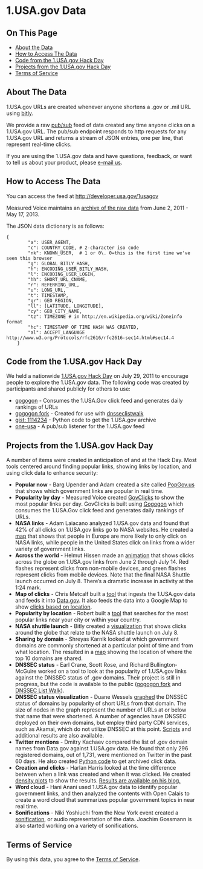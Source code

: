 # 1.USA.gov Data

## On This Page
* [About the Data](#about-the-data)
* [How to Access The Data](#how-to-access-the-data)
* [Code from the 1.USA.gov Hack Day](#code-from-the-1usagov-hack-day)
* [Projects from the 1.USA.gov Hack Day](#projects-from-the-1usagov-hack-day)
* [Terms of Service](#terms-of-service)

## About The Data
1.USA.gov URLs are created whenever anyone shortens a .gov or .mil URL using [bitly](http://bitly.com/).

We provide a raw [pub/sub](http://en.wikipedia.org/wiki/Publish/subscribe) feed of data created any time anyone clicks on a 1.USA.gov URL. The pub/sub endpoint responds to http requests for any 1.USA.gov URL and returns a stream of JSON entries, one per line, that represent real-time clicks.

If you are using the 1.USA.gov data and have questions, feedback, or want to tell us about your product, please [e-mail us](mailto:usagov-developers@gsa.gov).

## How to Access The Data
You can access the feed at http://developer.usa.gov/1usagov

Measured Voice maintains an [archive of the raw data](http://bitly.measuredvoice.com/bitly_archive/?C=M;O=D) from June 2, 2011 - May 17, 2013.

The JSON data dictionary is as follows:

    {
            "a": USER_AGENT, 
            "c": COUNTRY_CODE, # 2-character iso code
            "nk": KNOWN_USER,  # 1 or 0\. 0=this is the first time we've seen this browser
            "g": GLOBAL_BITLY_HASH, 
            "h": ENCODING_USER_BITLY_HASH,
            "l": ENCODING_USER_LOGIN,
            "hh": SHORT_URL_CNAME,
            "r": REFERRING_URL,
            "u": LONG_URL,
            "t": TIMESTAMP,
            "gr": GEO_REGION,
            "ll": [LATITUDE, LONGITUDE],
            "cy": GEO_CITY_NAME,
            "tz": TIMEZONE # in http://en.wikipedia.org/wiki/Zoneinfo format
            "hc": TIMESTAMP OF TIME HASH WAS CREATED, 
            "al": ACCEPT_LANGUAGE http://www.w3.org/Protocols/rfc2616/rfc2616-sec14.html#sec14.4 
        }

## Code from the 1.USA.gov Hack Day
We held a nationwide [1.USA.gov Hack Day](http://blog.usa.gov/post/7054661537/1-usa-gov-open-data-and-hack-day) on July 29, 2011 to encourage people to explore the 1.USA.gov data. The following code was created by participants and shared publicly for others to use:

*   [gogogon](https://github.com/measuredvoice/gogogon) - Consumes the 1.USA.Gov click feed and generates daily rankings of URLs
*   [gogogon fork](https://github.com/blackstonetech/gogogon) - Created for use with [dnsseclistwalk](https://github.com/blackstonetech/dnsseclistwalk)
*   [gist: 1114234](https://gist.github.com/1114234) - Python code to get the 1.USA.gov archive
*   [one-usa](http://github.com/chrismetcalf/one-usa) - A pub/sub listener for the 1.USA.gov feed

## Projects from the 1.USA.gov Hack Day
A number of items were created in anticipation of and at the Hack Day. Most tools centered around finding popular links, showing links by location, and using click data to enhance security:

*   **Popular now** - Barg Upender and Adam created a site called [PopGov.us](http://popgov.mobomo.com/) that shows which government links are popular in real time.
*   **Popularity by day** - Measured Voice created [GovClicks](http://govclicks.measuredvoice.com) to show the most popular links per day. GovClicks is built using [Gogogon](https://github.com/measuredvoice/gogogon) which consumes the 1.USA.Gov click feed and generates daily rankings of URLs.
*   **NASA links** - Adam Laiacano analyzed 1.USA.gov data and found that 42% of all clicks on 1.USA.gov links go to NASA websites. He created a [map](http://adamlaiacano.tumblr.com/post/8243398653/heres-one-of-the-plots-i-made-at-the-1-usa-gov) that shows that people in Europe are more likely to only click on NASA links, while people in the United States click on links from a wider variety of government links.
*   **Across the world** - Helmut Hissen made an [animation](http://youtu.be/-pHHtGfTPV4) that shows clicks across the globe on 1.USA.gov links from June 2 through July 14\. Red flashes represent clicks from non-mobile devices, and green flashes represent clicks from mobile devices. Note that the final NASA Shuttle launch occurred on July 8\. There’s a dramatic increase in activity at the 1:24 mark.
*   **Map of clicks** - Chris Metcalf built a [tool](http://github.com/chrismetcalf/one-usa) that ingests the 1.USA.gov data and feeds it into [Data.gov](http://explore.data.gov/Information-and-Communications/1-USA-gov-Short-Links/wzeq-n5pg). It also feeds the data into a Google Map to show [clicks based on location](http://opendata.socrata.com/dataset/1-USA-gov-Google-Map/vjkt-58f3).
*   **Popularity by location** - Robert built a [tool](http://corpdrone.com/GovHackDay/Spark.aspx) that searches for the most popular links near your city or within your country.
*   **NASA shuttle launch** - Bitly created a [visualization](http://blog.bitly.com/post/7624585240/visualizing-the-nasa-shuttle-launch-with-public) that shows clicks around the globe that relate to the NASA shuttle launch on July 8.
*   **Sharing by domain** - Shreyas Karnik looked at which government domains are commonly shortened at a particular point of time and from what location. The resulted in a [map](http://skarnik.wordpress.com/2011/07/30/analysis-of-usa-gov-shortened-links/) showing the location of where the top 10 domains are shared.
*   **DNSSEC status** - Earl Crane, Scott Rose, and Richard Bullington-McGuire worked on a tool to look at the popularity of 1.USA.gov links against the DNSSEC status of .gov domains. Their project is still in progress, but the code is available to the public ([gogogon fork](https://github.com/blackstonetech/gogogon) and [DNSSEC List Walk](https://github.com/blackstonetech/dnsseclistwalk)).
*   **DNSSEC status visualization** - Duane Wessels [graphed](http://www.verisignlabs.com/notes/usa.gov-hackathon/top200.svg) the DNSSEC status of domains by popularity of short URLs from that domain. The size of nodes in the graph represent the number of URLs at or below that name that were shortened. A number of agencies have DNSSEC deployed on their own domains, but employ third party CDN services, such as Akamai, which do not utilize DNSSEC at this point. [Scripts](http://www.verisignlabs.com/notes/usa.gov-hackathon/) and additional results are also available.
*   **Twitter mentions** - Dmitry Kachaev compared the list of .gov domain names from Data.gov against 1.USA.gov data. He found that only 296 registered domains, out of 1,731, were mentioned on Twitter in the past 60 days. He also created [Python code](https://gist.github.com/1114234) to get archived click data.
*   **Creation and clicks** - Harlan Harris looked at the time difference between when a link was created and when it was clicked. He created [density plots](http://www.harlan.harris.name/2011/07/hacking-gov-shortened-links/) to show the results. [Results are available on his blog.](http://www.harlan.harris.name/2011/07/hacking-gov-shortened-links/)
*   **Word cloud** - Hani Anani used 1.USA.gov data to identify popular government links, and then analyzed the contents with Open Calais to create a word cloud that summarizes popular government topics in near real time.
*   **Sonifications** - Niki Yoshiuchi from the New York event created a [sonification](http://www.aplusbi.com/?p=194), or audio representation of the data. Joachim Gossmann is also started working on a variety of sonifications.

## Terms of Service
By using this data, you agree to the [Terms of Service](/About/developer-resources/terms-of-service.shtml).